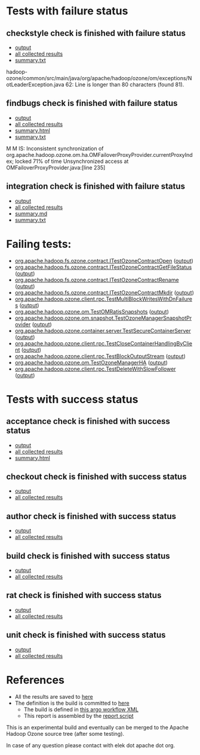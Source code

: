 # Tests with failure status

## checkstyle check is finished with failure status

   * [output](https://raw.githubusercontent.com/elek/ozone-ci-03/master/pr/pr-hdds-2311-njw4j/checkstyle/output.log)
   * [all collected results](https://github.com/elek/ozone-ci-03/tree/master/pr/pr-hdds-2311-njw4j/checkstyle)
   * [summary.txt](https://github.com/elek/ozone-ci-03/tree/master/pr/pr-hdds-2311-njw4j/checkstyle/summary.txt)

hadoop-ozone/common/src/main/java/org/apache/hadoop/ozone/om/exceptions/NotLeaderException.java
 62: Line is longer than 80 characters (found 81).

## findbugs check is finished with failure status

   * [output](https://raw.githubusercontent.com/elek/ozone-ci-03/master/pr/pr-hdds-2311-njw4j/findbugs/output.log)
   * [all collected results](https://github.com/elek/ozone-ci-03/tree/master/pr/pr-hdds-2311-njw4j/findbugs)
   * [summary.html](https://elek.github.io/ozone-ci-03/pr/pr-hdds-2311-njw4j/findbugs/summary.html)
   * [summary.txt](https://github.com/elek/ozone-ci-03/tree/master/pr/pr-hdds-2311-njw4j/findbugs/summary.txt)

M M IS: Inconsistent synchronization of org.apache.hadoop.ozone.om.ha.OMFailoverProxyProvider.currentProxyIndex; locked 71% of time  Unsynchronized access at OMFailoverProxyProvider.java:[line 235]

## integration check is finished with failure status

   * [output](https://raw.githubusercontent.com/elek/ozone-ci-03/master/pr/pr-hdds-2311-njw4j/integration/output.log)
   * [all collected results](https://github.com/elek/ozone-ci-03/tree/master/pr/pr-hdds-2311-njw4j/integration)
   * [summary.md](https://github.com/elek/ozone-ci-03/tree/master/pr/pr-hdds-2311-njw4j/integration/summary.md)
   * [summary.txt](https://github.com/elek/ozone-ci-03/tree/master/pr/pr-hdds-2311-njw4j/integration/summary.txt)

# Failing tests: 

 * [org.apache.hadoop.fs.ozone.contract.ITestOzoneContractOpen](hadoop-ozone/ozonefs/org.apache.hadoop.fs.ozone.contract.ITestOzoneContractOpen.txt) ([output](hadoop-ozone/ozonefs/org.apache.hadoop.fs.ozone.contract.ITestOzoneContractOpen-output.txt))
 * [org.apache.hadoop.fs.ozone.contract.ITestOzoneContractGetFileStatus](hadoop-ozone/ozonefs/org.apache.hadoop.fs.ozone.contract.ITestOzoneContractGetFileStatus.txt) ([output](hadoop-ozone/ozonefs/org.apache.hadoop.fs.ozone.contract.ITestOzoneContractGetFileStatus-output.txt))
 * [org.apache.hadoop.fs.ozone.contract.ITestOzoneContractRename](hadoop-ozone/ozonefs/org.apache.hadoop.fs.ozone.contract.ITestOzoneContractRename.txt) ([output](hadoop-ozone/ozonefs/org.apache.hadoop.fs.ozone.contract.ITestOzoneContractRename-output.txt))
 * [org.apache.hadoop.fs.ozone.contract.ITestOzoneContractMkdir](hadoop-ozone/ozonefs/org.apache.hadoop.fs.ozone.contract.ITestOzoneContractMkdir.txt) ([output](hadoop-ozone/ozonefs/org.apache.hadoop.fs.ozone.contract.ITestOzoneContractMkdir-output.txt))
 * [org.apache.hadoop.ozone.client.rpc.TestMultiBlockWritesWithDnFailures](hadoop-ozone/integration-test/org.apache.hadoop.ozone.client.rpc.TestMultiBlockWritesWithDnFailures.txt) ([output](hadoop-ozone/integration-test/org.apache.hadoop.ozone.client.rpc.TestMultiBlockWritesWithDnFailures-output.txt))
 * [org.apache.hadoop.ozone.om.TestOMRatisSnapshots](hadoop-ozone/integration-test/org.apache.hadoop.ozone.om.TestOMRatisSnapshots.txt) ([output](hadoop-ozone/integration-test/org.apache.hadoop.ozone.om.TestOMRatisSnapshots-output.txt))
 * [org.apache.hadoop.ozone.om.snapshot.TestOzoneManagerSnapshotProvider](hadoop-ozone/integration-test/org.apache.hadoop.ozone.om.snapshot.TestOzoneManagerSnapshotProvider.txt) ([output](hadoop-ozone/integration-test/org.apache.hadoop.ozone.om.snapshot.TestOzoneManagerSnapshotProvider-output.txt))
 * [org.apache.hadoop.ozone.container.server.TestSecureContainerServer](hadoop-ozone/integration-test/org.apache.hadoop.ozone.container.server.TestSecureContainerServer.txt) ([output](hadoop-ozone/integration-test/org.apache.hadoop.ozone.container.server.TestSecureContainerServer-output.txt))
 * [org.apache.hadoop.ozone.client.rpc.TestCloseContainerHandlingByClient](hadoop-ozone/integration-test/org.apache.hadoop.ozone.client.rpc.TestCloseContainerHandlingByClient.txt) ([output](hadoop-ozone/integration-test/org.apache.hadoop.ozone.client.rpc.TestCloseContainerHandlingByClient-output.txt))
 * [org.apache.hadoop.ozone.client.rpc.TestBlockOutputStream](hadoop-ozone/integration-test/org.apache.hadoop.ozone.client.rpc.TestBlockOutputStream.txt) ([output](hadoop-ozone/integration-test/org.apache.hadoop.ozone.client.rpc.TestBlockOutputStream-output.txt))
 * [org.apache.hadoop.ozone.om.TestOzoneManagerHA](hadoop-ozone/integration-test/org.apache.hadoop.ozone.om.TestOzoneManagerHA.txt) ([output](hadoop-ozone/integration-test/org.apache.hadoop.ozone.om.TestOzoneManagerHA-output.txt))
 * [org.apache.hadoop.ozone.client.rpc.TestDeleteWithSlowFollower](hadoop-ozone/integration-test/org.apache.hadoop.ozone.client.rpc.TestDeleteWithSlowFollower.txt) ([output](hadoop-ozone/integration-test/org.apache.hadoop.ozone.client.rpc.TestDeleteWithSlowFollower-output.txt))


# Tests with success status

## acceptance check is finished with success status

   * [output](https://raw.githubusercontent.com/elek/ozone-ci-03/master/pr/pr-hdds-2311-njw4j/acceptance/output.log)
   * [all collected results](https://github.com/elek/ozone-ci-03/tree/master/pr/pr-hdds-2311-njw4j/acceptance)
   * [summary.html](https://elek.github.io/ozone-ci-03/pr/pr-hdds-2311-njw4j/acceptance/summary.html)


## checkout check is finished with success status

   * [output](https://raw.githubusercontent.com/elek/ozone-ci-03/master/pr/pr-hdds-2311-njw4j/checkout/output.log)
   * [all collected results](https://github.com/elek/ozone-ci-03/tree/master/pr/pr-hdds-2311-njw4j/checkout)


## author check is finished with success status

   * [output](https://raw.githubusercontent.com/elek/ozone-ci-03/master/pr/pr-hdds-2311-njw4j/author/output.log)
   * [all collected results](https://github.com/elek/ozone-ci-03/tree/master/pr/pr-hdds-2311-njw4j/author)


## build check is finished with success status

   * [output](https://raw.githubusercontent.com/elek/ozone-ci-03/master/pr/pr-hdds-2311-njw4j/build/output.log)
   * [all collected results](https://github.com/elek/ozone-ci-03/tree/master/pr/pr-hdds-2311-njw4j/build)


## rat check is finished with success status

   * [output](https://raw.githubusercontent.com/elek/ozone-ci-03/master/pr/pr-hdds-2311-njw4j/rat/output.log)
   * [all collected results](https://github.com/elek/ozone-ci-03/tree/master/pr/pr-hdds-2311-njw4j/rat)


## unit check is finished with success status

   * [output](https://raw.githubusercontent.com/elek/ozone-ci-03/master/pr/pr-hdds-2311-njw4j/unit/output.log)
   * [all collected results](https://github.com/elek/ozone-ci-03/tree/master/pr/pr-hdds-2311-njw4j/unit)




# References

 * All the results are saved to [here](https://github.com/elek/ozone-ci-03/tree/master/pr/pr-hdds-2311-njw4j/)
 * The definition is the build is committed to [here](https://github.com/elek/argo-ozone)
    * The build is defined in [this argo workflow XML](https://github.com/elek/argo-ozone/blob/master/ozone-build.yaml)
    * This report is assembled by the [report script](https://github.com/elek/argo-ozone/blob/master/scripts/report.sh)

This is an experimental build and eventually can be merged to the Apache Hadoop Ozone source tree (after some testing).

In case of any question please contact with elek dot apache dot org.

